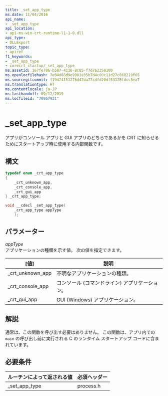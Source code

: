 ```yaml
---
title: _set_app_type
ms.date: 11/04/2016
api_name:
- _set_app_type
api_location:
- api-ms-win-crt-runtime-l1-1-0.dll
api_type:
- DLLExport
topic_type:
- apiref
f1_keywords:
- _set_app_type
- corecrt_startup/_set_app_type
ms.assetid: 1e7fe786-b587-4116-8c05-f7d762350100
ms.openlocfilehash: 7e04d88d9e9981e35b7d4c80c11d27c868219f65
ms.sourcegitcommit: f19474151276d47da77cdfd20df53128fdcc3ea7
ms.translationtype: HT
ms.contentlocale: ja-JP
ms.lasthandoff: 09/12/2019
ms.locfileid: "70957921"
---
```

# <a name="_set_app_type"></a>_set_app_type

アプリがコンソール アプリと GUI アプリのどちらであるかを CRT に知らせるためにスタートアップ時に使用する内部関数です。

## <a name="syntax"></a>構文

```cpp
typedef enum _crt_app_type
{
    _crt_unknown_app,
    _crt_console_app,
    _crt_gui_app
} _crt_app_type;

void __cdecl _set_app_type(
    _crt_app_type appType
    );
```

## <a name="parameters"></a>パラメーター

*appType*<br/>
アプリケーションの種類を示す値。 次の値を指定できます。

|[値]|説明|
|----------------|-----------------|
|_crt_unknown_app|不明なアプリケーションの種類。|
|_crt_console_app|コンソール (コマンドライン) アプリケーション。|
|_crt_gui_app|GUI (Windows) アプリケーション。|

## <a name="remarks"></a>解説

通常は、この関数を呼び出す必要はありません。 この関数は、アプリ内での `main` の呼び出し前に実行される C のランタイム スタートアップ コードに含まれています。

## <a name="requirements"></a>必要条件

|ルーチンによって返される値|必須ヘッダー|
|-------------|---------------------|
|_set_app_type|process.h|
